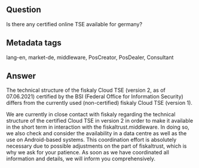 ## Question
Is there any certified online TSE available for germany?

## Metadata tags
lang-en, market-de, middleware, PosCreator, PosDealer, Consultant

## Answer
The technical structure of the fiskaly Cloud TSE (version 2, as of 07.06.2021) certified by the BSI (Federal Office for Information Security) differs from the currently used (non-certified) fiskaly Cloud TSE (version 1). 
 
We are currently in close contact with fiskaly regarding the technical structure of the certified Cloud TSE in version 2 in order to make it available in the short term in interaction with the fiskaltrust.middleware. In doing so, we also check and consider the availability in a data centre as well as the use on Android-based systems. 
This coordination effort is absolutely necessary due to possible adjustments on the part of fiskaltrust, which is why we ask for your patience. As soon as we have coordinated all information and details, we will inform you comprehensively.
 
